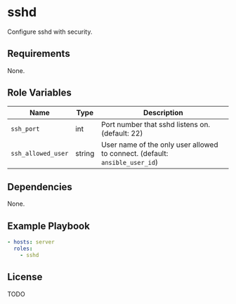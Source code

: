 # sshd
Configure sshd with security.

## Requirements
None.

## Role Variables
| Name               | Type   | Description                                                        |
|--------------------|--------|--------------------------------------------------------------------|
| `ssh_port`         | int    | Port number that sshd listens on. (default: 22)                    |
| `ssh_allowed_user` | string | User name of the only user allowed to connect.  (default: `ansible_user_id`) |

## Dependencies
None.

## Example Playbook
```yaml
- hosts: server
  roles:
    - sshd
```

## License
TODO
